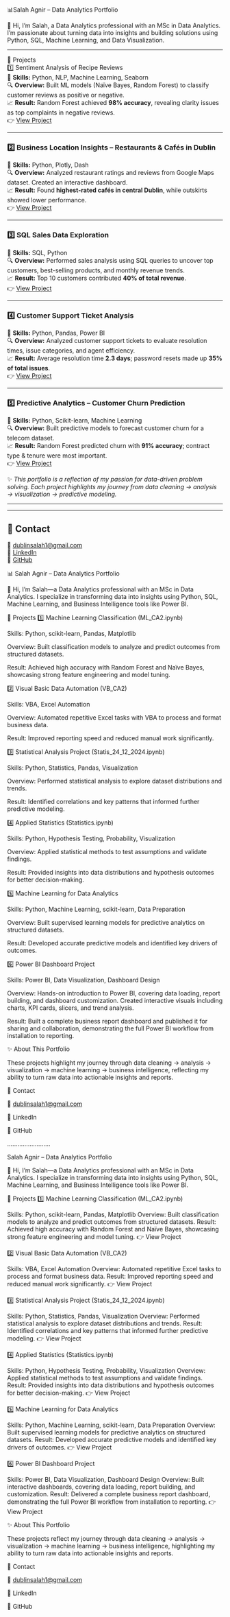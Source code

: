  📊Salah Agnir – Data Analytics Portfolio  
 

👋 Hi, I’m Salah, a Data Analytics professional with an MSc in Data Analytics.  
I’m passionate about turning data into insights and building solutions using Python, SQL, Machine Learning, and Data Visualization.  

---

🔹 Projects  
1️⃣ Sentiment Analysis of Recipe Reviews  
📌 **Skills:** Python, NLP, Machine Learning, Seaborn  
🔍 **Overview:** Built ML models (Naïve Bayes, Random Forest) to classify customer reviews as positive or negative.  
📈 **Result:** Random Forest achieved **98% accuracy**, revealing clarity issues as top complaints in negative reviews.  
👉 [View Project](link-to-your-project-folder)  

---

### 2️⃣ Business Location Insights – Restaurants & Cafés in Dublin  
📌 **Skills:** Python, Plotly, Dash  
🔍 **Overview:** Analyzed restaurant ratings and reviews from Google Maps dataset. Created an interactive dashboard.  
📈 **Result:** Found **highest-rated cafés in central Dublin**, while outskirts showed lower performance.  
👉 [View Project](link-to-your-project-folder)  

---

### 3️⃣ SQL Sales Data Exploration  
📌 **Skills:** SQL, Python  
🔍 **Overview:** Performed sales analysis using SQL queries to uncover top customers, best-selling products, and monthly revenue trends.  
📈 **Result:** Top 10 customers contributed **40% of total revenue**.  
👉 [View Project](link-to-your-project-folder)  

---

### 4️⃣ Customer Support Ticket Analysis  
📌 **Skills:** Python, Pandas, Power BI  
🔍 **Overview:** Analyzed customer support tickets to evaluate resolution times, issue categories, and agent efficiency.  
📈 **Result:** Average resolution time **2.3 days**; password resets made up **35% of total issues**.  
👉 [View Project](link-to-your-project-folder)  

---

### 5️⃣ Predictive Analytics – Customer Churn Prediction  
📌 **Skills:** Python, Scikit-learn, Machine Learning  
🔍 **Overview:** Built predictive models to forecast customer churn for a telecom dataset.  
📈 **Result:** Random Forest predicted churn with **91% accuracy**; contract type & tenure were most important.  
👉 [View Project](link-to-your-project-folder)  



✨ *This portfolio is a reflection of my passion for data-driven problem solving. Each project highlights my journey from data cleaning → analysis → visualization → predictive modeling.*

---



---

## 🔹 Contact  
📧 dublinsalah1@gmail.com  
🔗 [LinkedIn](https://linkedin.com/in/salah-agnir)  
🔗 [GitHub](https://github.com/salahagnir)  






📊 Salah Agnir – Data Analytics Portfolio

👋 Hi, I’m Salah—a Data Analytics professional with an MSc in Data Analytics.
I specialize in transforming data into insights using Python, SQL, Machine Learning, and Business Intelligence tools like Power BI.

🔹 Projects
1️⃣ Machine Learning Classification (ML_CA2.ipynb)

Skills: Python, scikit-learn, Pandas, Matplotlib

Overview: Built classification models to analyze and predict outcomes from structured datasets.

Result: Achieved high accuracy with Random Forest and Naïve Bayes, showcasing strong feature engineering and model tuning.

2️⃣ Visual Basic Data Automation (VB_CA2)

Skills: VBA, Excel Automation

Overview: Automated repetitive Excel tasks with VBA to process and format business data.

Result: Improved reporting speed and reduced manual work significantly.

3️⃣ Statistical Analysis Project (Statis_24_12_2024.ipynb)

Skills: Python, Statistics, Pandas, Visualization

Overview: Performed statistical analysis to explore dataset distributions and trends.

Result: Identified correlations and key patterns that informed further predictive modeling.

4️⃣ Applied Statistics (Statistics.ipynb)

Skills: Python, Hypothesis Testing, Probability, Visualization

Overview: Applied statistical methods to test assumptions and validate findings.

Result: Provided insights into data distributions and hypothesis outcomes for better decision-making.

5️⃣ Machine Learning for Data Analytics

Skills: Python, Machine Learning, scikit-learn, Data Preparation

Overview: Built supervised learning models for predictive analytics on structured datasets.

Result: Developed accurate predictive models and identified key drivers of outcomes.

6️⃣ Power BI Dashboard Project

Skills: Power BI, Data Visualization, Dashboard Design

Overview: Hands-on introduction to Power BI, covering data loading, report building, and dashboard customization. Created interactive visuals including charts, KPI cards, slicers, and trend analysis.

Result: Built a complete business report dashboard and published it for sharing and collaboration, demonstrating the full Power BI workflow from installation to reporting.

✨ About This Portfolio

These projects highlight my journey through data cleaning → analysis → visualization → machine learning → business intelligence, reflecting my ability to turn raw data into actionable insights and reports.

🔹 Contact

📧 dublinsalah1@gmail.com

🔗 LinkedIn

🔗 GitHub




.........................

Salah Agnir – Data Analytics Portfolio

👋 Hi, I’m Salah—a Data Analytics professional with an MSc in Data Analytics. I specialize in transforming data into insights using Python, SQL, Machine Learning, and Business Intelligence tools like Power BI.

🔹 Projects
1️⃣ Machine Learning Classification (ML_CA2.ipynb)

Skills: Python, scikit-learn, Pandas, Matplotlib
Overview: Built classification models to analyze and predict outcomes from structured datasets.
Result: Achieved high accuracy with Random Forest and Naïve Bayes, showcasing strong feature engineering and model tuning.
👉 View Project

2️⃣ Visual Basic Data Automation (VB_CA2)

Skills: VBA, Excel Automation
Overview: Automated repetitive Excel tasks to process and format business data.
Result: Improved reporting speed and reduced manual work significantly.
👉 View Project

3️⃣ Statistical Analysis Project (Statis_24_12_2024.ipynb)

Skills: Python, Statistics, Pandas, Visualization
Overview: Performed statistical analysis to explore dataset distributions and trends.
Result: Identified correlations and key patterns that informed further predictive modeling.
👉 View Project

4️⃣ Applied Statistics (Statistics.ipynb)

Skills: Python, Hypothesis Testing, Probability, Visualization
Overview: Applied statistical methods to test assumptions and validate findings.
Result: Provided insights into data distributions and hypothesis outcomes for better decision-making.
👉 View Project

5️⃣ Machine Learning for Data Analytics

Skills: Python, Machine Learning, scikit-learn, Data Preparation
Overview: Built supervised learning models for predictive analytics on structured datasets.
Result: Developed accurate predictive models and identified key drivers of outcomes.
👉 View Project

6️⃣ Power BI Dashboard Project

Skills: Power BI, Data Visualization, Dashboard Design
Overview: Built interactive dashboards, covering data loading, report building, and customization.
Result: Delivered a complete business report dashboard, demonstrating the full Power BI workflow from installation to reporting.
👉 View Project

✨ About This Portfolio

These projects reflect my journey through data cleaning → analysis → visualization → machine learning → business intelligence, highlighting my ability to turn raw data into actionable insights and reports.

🔹 Contact

📧 dublinsalah1@gmail.com

🔗 LinkedIn

🔗 GitHub

